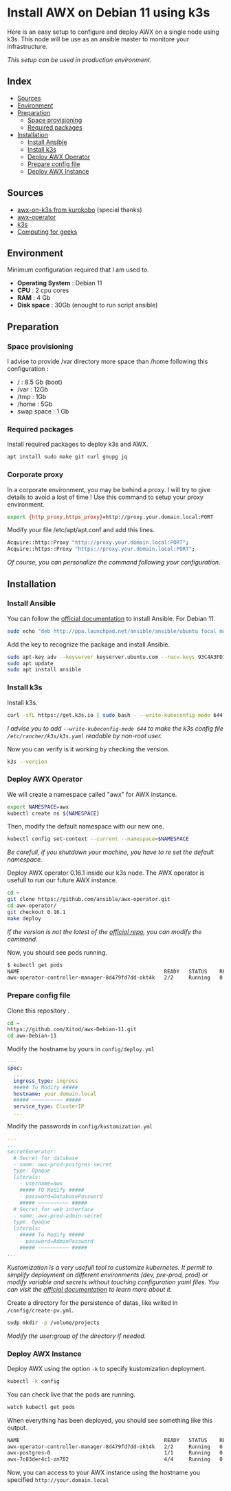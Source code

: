 # Install AWX on Debian 11 using k3s
Here is an easy setup to configure and deploy AWX on a single node using k3s. This node will be use as an ansible master to monitore your infrastructure.

*This setup can be used in production environment.*

## Index
- [Sources](#sources)
- [Environment](#environment)
- [Preparation](#preparation)
  - [Space provisioning](#space-provisioning)
  - [Required packages](#required-packages)
- [Installation](#installation)
  - [Install Ansible](#install-ansible)
  - [Install k3s](#install-k3s)
  - [Deploy AWX Operator](#deploy-awx-operator)
  - [Prepare config file](#prepare-config-file)
  - [Deploy AWX Instance](#deploy-awx-instance)

## Sources
- [awx-on-k3s from kurokobo](https://github.com/kurokobo/awx-on-k3s) (special thanks)
- [awx-operator](https://github.com/ansible/awx-operator)
- [k3s](https://k3s.io/)
- [Computing for geeks](https://computingforgeeks.com/how-to-install-ansible-awx-on-ubuntu-linux/)
## Environment
Minimum configuration required that I am used to. 
 - **Operating System** : Debian 11
 - **CPU** : 2 cpu cores
 - **RAM** : 4 Gb
 - **Disk space** : 30Gb (enought to run script ansible) 
## Preparation
### Space provisioning
I advise to provide /var directory more space than /home following this configuration :
- / : 8.5 Gb (boot)
- /var : 12Gb
- /tmp : 1Gb
- /home : 5Gb
- swap space : 1 Gb
### Required packages
Install required packages to deploy k3s and AWX.
```bash
apt install sudo make git curl gnupg jq
```
### Corporate proxy
In a corporate environment, you may be behind a proxy. I will try to give details to avoid a lost of time !
Use this command to setup your proxy environment.
```bash
export {http_proxy,https_proxy}=http://proxy.your.domain.local:PORT
```
Modify your file /etc/apt/apt.conf and add this lines.
```bash
Acquire::http::Proxy "http://proxy.your.domain.local:PORT";
Acquire::https::Proxy "https://proxy.your.domain.local:PORT";
```
*Of course, you can personalize the command following your configuration.*
## Installation
### Install Ansible
You can follow the [official documentation](https://docs.ansible.com/ansible/latest/installation_guide/intro_installation.html) to install Ansible.
For Debian 11.
```bash
sudo echo "deb http://ppa.launchpad.net/ansible/ansible/ubuntu focal main" >> /etc/apt/source.list
```
Add the key to recognize the package and install Ansible.
```bash
sudo apt-key adv --keyserver keyserver.ubuntu.com --recv-keys 93C4A3FD7BB9C367
sudo apt update
sudo apt install ansible
```
### Install k3s
Install k3s. 
```bash
curl -sfL https://get.k3s.io | sudo bash - --write-kubeconfig-mode 644
```
*I advise you to add `--write-kubeconfig-mode 644` to make the k3s config file `/etc/rancher/k3s/k3s.yaml` readable by non-root user.*

Now you can verify is it working by checking the version.
```bash
k3s --version
```
### Deploy AWX Operator
We will create a namespace called "awx" for AWX instance.
```bash
export NAMESPACE=awx
kubectl create ns ${NAMESPACE}
```
Then, modify the default namespace with our new one.
```bash
kubectl config set-context --current --namespace=$NAMESPACE
```
*Be carefull, if you shutdown your machine, you have to re set the default namespace.* 

Deploy AWX operator 0.16.1 inside our k3s node. The AWX operator is usefull to run our future AWX instance.
```bash
cd ~
git clone https://github.com/ansible/awx-operator.git
cd awx-operator/
git checkout 0.16.1
make deploy
```
*If the version is not the latest of the [official repo](https://github.com/ansible/awx-operator), you can modify the command.*

Now, you should see pods running.
```bash
$ kubectl get pods
NAME                                               READY   STATUS    RESTARTS   AGE
awx-operator-controller-manager-8d479fd7dd-okt4k   2/2     Running   0          24s
```
### Prepare config file
Clone this repository .
```bash
cd ~
https://github.com/Xitod/awx-Debian-11.git
cd awx-Debian-11
```
Modify the hostname by yours in `config/deploy.yml`
```yaml
---
spec:
  ...
  ingress_type: ingress
  ##### To Modify #####
  hostname: your.domain.local
  ##### ~~~~~~~~~~ #####
  service_type: ClusterIP
  ...
```
Modify the passwords in `config/kustomization.yml`
```yaml
---
...
secretGenerator:
  # Secret for database
  - name: awx-prod-postgres-secret
  type: Opaque
  literals:
    - username=awx
    ##### TO Modify #####
    - password=DatabasePassword
    ##### ~~~~~~~~~~ #####
  # Secret for web interface
  - name: awx-prod-admin-secret
  type: Opaque
  literals:
    ##### To Modify #####
    - password=AdminPassword
    ##### ~~~~~~~~~~ #####
...
```
*Kustomization is a very usefull tool to customize kubernetes. It permit to simplify deployment on different environments (dev, pre-prod, prod) or modify variable and secrets without touching configuration yaml files.
You can visit the [official documentation](https://kubernetes.io/docs/tasks/manage-kubernetes-objects/kustomization/) to learn more about it.*

Create a directory for the persistence of datas, like writed in `/config/create-pv.yml`.
```bash
sudp mkdir -p /volume/projects
```
*Modify the user:group of the directory if needed.*

### Deploy AWX Instance
Deploy AWX using the option `-k` to specify kustomization deployment.
```bash
kubectl -k config
```
You can check live that the pods are running.
```bash
watch kubectl get pods
```
When everything has been deployed, you should see something like this output.
```bash
NAME                                               READY   STATUS    RESTARTS   AGE
awx-operator-controller-manager-8d479fd7dd-okt4k   2/2     Running   0          14m41
awx-postgres-0                                     1/1     Running   0          5m23
awx-7c83der4c1-zn782                               4/4     Running   0          4m
```
Now, you can access to your AWX instance using the hostname you specified
`http://your.domain.local`
